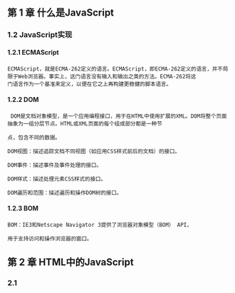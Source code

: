 

## 第 **1** 章 什么是**JavaScript**

### **1.2 JavaScript**实现

#### **1.2.1 ECMAScript**

```
ECMAScript，就是ECMA-262定义的语言。ECMAScript，即ECMA-262定义的语言，并不局限于Web浏览器。事实上，这门语言没有输入和输出之类的方法。ECMA-262将这
门语言作为一个基准来定义，以便在它之上再构建更稳健的脚本语言。
```

#### **1.2.2 DOM**

```
 DOM是文档对象模型，是一个应用编程接口，用于在HTML中使用扩展的XML。DOM将整个页面抽象为一组分层节点。HTML或XML页面的每个组成部分都是一种节

点，包含不同的数据。

DOM视图：描述追踪文档不同视图（如应用CSS样式前后的文档）的接口。

DOM事件：描述事件及事件处理的接口。

DOM样式：描述处理元素CSS样式的接口。

DOM遍历和范围：描述遍历和操作DOM树的接口。
```

#### **1.2.3 BOM**

```
BOM：IE3和Netscape Navigator 3提供了浏览器对象模型（BOM） API，

用于支持访问和操作浏览器的窗口。
```

## 第 **2** 章 **HTML**中的**JavaScript**

### **2.1** <script> 元素

```
script 元素是将JavaScript插入HTML的主要方法是使用 script 元素， script元素有下列8个属性：

async ：可选。表示应该立即开始下载脚本，但不能阻止其他页面动作，比如下载资源或等待其他脚本加载。只对外部脚本文件有效。

charset ：可选。使用 src 属性指定的代码字符集。这个属性很少使用，因为大多数浏览器不在乎它的值。

crossorigin ：可选。配置相关请求的CORS（跨源资源共享）设置。默认不使用CORS。

defer ：可选。表示在文档解析和显示完成后再执行脚本是没有问题的。只对外部脚本文件有效。在IE7及更早的版本中，对行内脚本也可以指定这个属性。

integrity ：可选。允许比对接收到的资源和指定的加密签名以验证子资源完整性。

language ：废弃。最初用于表示代码块中的脚本语言。

src ：可选。表示包含要执行的代码的外部文件。

type ：可选。代替 language ，表示代码块中脚本语言的内容类型。
```

### **2.2** 行内代码与外部文件

```
行内代码与外部文件，最佳实践是尽可能将JavaScript代码放在外部文件中，推荐使用外部文件的理由好多：可维护性，缓存。适应未来。
```

## 第 **3** 章 语言基础

### **3.1** 语法

#### **3.1.1** 区分大小写

```
语法要区分大小写，无论是变量、函数名还是操作符，都区分大小写。
```

#### **3.1.2** 标识符

```
所谓标识符，就是变量、函数、属性或函数参数的名称。标识符可以由一或多个下列字符组成。
第一个字符必须是一个字母、下划线（ _ ）或美元符号（ $ ）；剩下的其他字符可以是字母、下划线、美元符号或数字。
```

#### **3.1.3** 注释

```
注释，简单来讲就是俩条杠   作用就是 用来给一个模块或者方法之类的提示  
例子:块注释以一个斜杠和一个星号（ /* ）开头，以它们的反向组合（ */ ）结尾，
```

#### **3.1.4** 严格模式

```
严格模式：。严格模式是一种不同的JavaScript解析和执行模型，ECMAScript 3的一些不规范写法在这种模式下会被处理，对于不安全的活动将抛出错误。
```

### **3.3** 变量

```
ECMAScript变量是松散类型的，意思是变量可以用于保存任何类型的数据。每个变量只不过是一个用于保存任意值的命名占位符。有3个关键字可以声明变量： var 、 const 和 let 。
```

#### **3.3.1**     var 

```
var       要定义变量，可以使用 var 操作符，后跟变量名。
```

#### **3.3.2 **     let 

```
let 跟 var 的作用差不多，但有着非常重要的区别。最明显的区别是， let 声明的范围是块作用域，而 var 声明的范围是函数作用域。
```

#### **3.3.3** const 声明 

```
const 声明 ：const 的行为与 let 基本相同，唯一一个重要的区别是用它声明变量时必须同时初始化变量，且尝试修改 const 声明的变量会导致运行时错误。
```

### **3.4** 数据类型

```
ECMAScript有6种简单数据类型（也称为原始类型）：
Undefined 、 Null 、 Boolean 、 Number 、 String 和 Symbol 。

Symbol (符号)是ECMAScript 6新增的。还有一种复杂数据类型叫Object(对象)。
```

#### **3.4.1** typeof 操作符

```
因为ECMAScript的类型系统是松散的，所以需要一种手段来确定任意变量的数据类型。 typeof 操作符就是为此而生的。

"undefined" 表示值未定义；
"boolean" 表示值为布尔值；
"string" 表示值为字符串；
"number" 表示值为数值；
"object" 表示值为对象（而不是函数）或 null ; "function" 表示值为函数；
"symbol" 表示值为符号。
```

#### **3.4.2** Undefined 类型

```
Undefined 类型只有一个值，就是特殊值 undefined 。当使用 var 或 let 声明了变量但没有初始化时，就相当于给变量赋予了 undefined 值
```

#### **3.4.3** Null 类型

```
Null 类型同样只有一个值，即特殊值 null 。逻辑上讲，null 值表示一个空对象指针，这也是给 typeof 传一个 null 会返回 "object" 的原因
```

#### **3.4.4** Boolean 类型 

```
Boolean （布尔值）类型是ECMAScript中使用最频繁的类型之一，有两个字面值： true 和 false 。这两个布尔值不同于数值，因此 true 不等于1， false 不等于0。
```

#### **3.4.5** Number 类型

```
ECMAScript中最有意思的数据类型或许就是 Number 了。是数字类型。
```

#### **3.4.6** String 类型

```
String （字符串）数据类型表示零或多个16位Unicode字符序列。字符串可以使用双引号（"）、单引号（'）或反引号（`）标示。
```

#### **3.4.7** Symbol 类型

```
Symbol （符号）是ECMAScript 6新增的数据类型。符号是原始值，且符号实例是唯一、不可变的。符号的用途是确保对象属性使用唯一标识符，不会发生属性冲突的危险。
```

#### **3.4.8** Object 类型

```
ECMAScript中的对象其实就是一组数据和功能的集合。对象通过 new 操作符后跟对象类型的名称来创建。开发者可以通过创建Object 类型的实例来创建自己的对象，然后再给对象添加属性和方法。
```

### **3.5** 操作符

```
ECMA-262描述了一组可用于操作数据值的操作符，包括数学操作符（如加、减）、位操作符、关系操作符和相等操作符等。
```

#### **3.5.1** 一元操作符

```
只操作一个值的操作符叫一元操作符（unary operator）。一元操作符是ECMAScript中最简单的操作符。
```

#### **3.5.2** 位操作符

```
位操作符用于数值的底层操作，，也就是操作内存中表示数据的比特（位）。
```

#### **3.5.3** 布尔操作符

```
对于编程语言来说，布尔操作符跟相等操作符几乎同样重要，如果没有能力测试两个值的关系，那么像 if-else 和循环这样的语句也没什么用。
布尔操作符一共有3个：逻辑非、逻辑与和逻辑或：
1. 逻辑非
逻辑非操作符由一个叹号（ ! ）表示，可应用给ECMAScript中的任何值。这个操作符始终返回布尔值，无论应用到的是什么数据类型。

2. 逻辑与
逻辑与操作符由两个和号（ && ）表示，应用到两个值。

3. 逻辑或
逻辑或操作符由两个管道符（ || ）表示。
```

#### **3.5.4** 乘性操作符

```
乘性操作符：ECMAScript定义了3个乘性操作符：乘法、除法和取模。这些操作符跟它们在Java、C语言及Perl中对应的操作符作用一样，但在处理非数值时，它们也会包含一些自动的类型转换。
```

#### **3.5.5** 指数操作符

```
ECMAScript 7新增了指数操作符， Math.pow() 现在有了自己的操作符 ** ，结果是一样的.
```

#### **3.5.6** 加性操作符

```
加性操作符，即加法和减法操作符，一般都是编程语言中最简单的操作符。不过，在ECMAScript中，这两个操作符拥有一些特殊的行为。
```

#### **3.5.7** 关系操作符

```
关系操作符执行比较两个值的操作，包括小于（ < ）、大于（ > ）、小于等于（ <= ）和大于等于（ >= ），用法跟数学课上学的一样。

这几个操作符都返回布尔值
```

#### **3.5.8** 相等操作符

```
判断两个变量是否相等是编程中最重要的操作之一。在比较字符串、数值和布尔值是否相等时，过程都很直观。
```

#### **3.5.9** 条件操作符

```
条件操作符：条件操作符是ECMAScript中用途最为广泛的操作符之一，语法跟Java中一样。
```

#### **3.5.10** 赋值操作符

```
简单赋值用等于号（ = ）表示，将右手边的值赋给左手边的变量.
```

#### **3.5.11** 逗号操作符

```
逗号操作符可以用来在一条语句中执行多个操作。
```

### **3.6** 语句

```
ECMA-262描述了一些语句（也称为流控制语句），而ECMAScript中的大部分语法都体现在语句中。语句通常使用一或多个关键字完成既定的任务。语句可以简单，也可以复杂。简单的如告诉函数退出，复杂的如列出一堆要重复执行的指令。
```

#### **3.6.1** if 语句

```js
if 语句 ，if 语句是使用最频繁的语句之一。
例：
if (condition) {
	statement1
} else {
   	statement2
}
condition可以是任何表达式，并且求值结果不一定是布尔值。
如果条件求值为 true ，则执行语句statement1 ；如果条件求值为 false ，则执行语句statement2 。
```

#### **3.6.2** do-while 语句

```
do-while 语句 ：do-while 语句是一种后测试循环语句，即循环体中的代码执行后才会对退出条件进行求值。
```

#### **3.6.3** while 语句

```
while 语句 ：while 语句是一种先测试循环语句，即先检测退出条件，再执行循环体内的代码。
```

#### **3.6.4** for 语句

```
for 语句：for 语句也是先测试语句，只不过增加了进入循环之前的初始化代码，以及循环执行后要执行的表达式。
```

#### **3.6.5** for-in 语句

```
for-in 语句 ：for-in 语句是一种严格的迭代语句，用于枚举对象中的非符号键属性。
```

#### **3.6.6** for-of 语句

```
for-of 语句：for-of 语句是一种严格的迭代语句，用于遍历可迭代对象的元素。
```

#### **3.6.9** with 语句

```
with 语句的用途是将代码作用域设置为特定的对象，其语法是：
with (expression) statement;
使用 with 语句的主要场景是针对一个对象反复操作，这时候将代码作用域设置为该对象能提供便利。
```

#### **3.6.10** switch 语句 

```
switch 语句 ：switch 语句是与 if 语句紧密相关的一种流控制语句，从其他语言借鉴而来。
```

### **3.7** 函数

```
函数:函数对任何语言来说都是核心组件，因为它们可以封装语句，然后在任何地方、任何时间执行。ECMAScript中的函数使用function 关键字声明，后跟一组参数，然后是函数体。
```

## 第 **4** 章 变量、作用域与内存

### **4.1** 原始值与引用值

```
原始值与引用值：ECMAScript变量可以包含两种不同类型的数据：原始值和引用值。原始值（primitive value）就是最简单的数据，引用值（referencevalue）则是由多个值构成的对象。
```

#### **4.1.1** 动态属性

```
原始值和引用值的定义方式很类似，都是创建一个变量，然后给它赋一个值。不过，在变量保存了这个值之后，可以对这个值做什么，则大有不同。对于引用值而言，可以随时添加、修改和删除其属性和方法。
```

#### **4.1.2** 复制值

```
复制值：除了存储方式不同，原始值和引用值在通过变量复制时也有所不同。在通过变量把一个原始值赋值到另一个变量时，原始值会被复制到新变量的位置。
```

#### **4.1.3** 传递参数

```
传递参数：ECMAScript中所有函数的参数都是按值传递的。这意味着函数外的值会被复制到函数内部的参数中，就像从一个变量复制到另一个变量一样。
```

#### **4.1.4** 确定类型

```
确定类型：typeof 操作符最适合用来判断一个变量是否为原始类型。更确切地说，它是判断一个变量是否为字符串、数值、布尔值或 undefined 的最好方式。如果值是对象或 null ，那么typeof 返回 "object" 。
```

### **4.2** 执行上下文与作用域

```
执行上下文的概念在JavaScript中是颇为重要的，变量或函数的上下文决定了它们可以访问哪些数据，以及它们的行为；每个上下文都有一个关联的变量对象，，而这个上下文中定义的所有变量和函数都存在于这个对象上，虽然无法通过代码访问变量对象，但后台处理数据会用到它。
```

#### **4.2.1** 作用域链增强

```
虽然执行上下文主要有全局上下文和函数上下文两种），但有方式来增强作用域链。某些语句会导致在作用域链前端临时添加一个上下文，这个上下文在代码执行后会被删除。
```

#### **4.2.2** 变量声明

```
ES6之后，JavaScript的变量声明经历了翻天覆地的变化。直到ECMAScript 5.1， var 都是声明变量的唯一关键字。ES6不仅增加了let 和 const 两个关键字，而且还让这两个关键字压倒性地超越var 成为首选。
```

### **4.3** 垃圾回收

```
垃圾回收：JavaScript是使用垃圾回收的语言，也就是说执行环境负责在代码执行时管理内存。
```

#### **4.3.4** 内存管理

```
内存管理：在使用垃圾回收的编程环境中，开发者通常无须关心内存管理。不过，JavaScript运行在一个内存管理与垃圾回收都很特殊的环境。分配给浏览器的内存通常比分配给桌面软件的要少很多，分配给移动浏览器的就更少了。这更多出于安全考虑而不是别的，就是为了避免运行大量JavaScript的网页耗尽系统内存而导致操作系统崩溃。这个内存限制不仅影响变量分配，也影响调用栈以及能够同时在一个线程中执行的语句数量。
```

## 第 **5** 章 基本引用类型

### **5.1 Date**

```
Data：ECMAScript的 Date 类型参考了Java早期版本中的java.util.Date ,为此， Date 类型将日期保存为自协调世界时时间1970年1月1日午夜（零时）至今所经过的毫秒数。使用这种存储格式， Date 类型可以精确表示1970年1月 1日之前及之后285 616年的日期。要创建日期对象，就使用 new 操作符来调用 Date 构造函数。
```

#### **5.1.1** 继承的方法

```
与其他类型一样， Date 类型重写了 toLocaleString() 、 toString() valueOf() 方法。但与其他类型不同，重写后这些方法的返回值不一样。 Date 类型的toLocaleString() 方法返回与浏览器运行的本地环境一致的日期和时间。
```

#### **5.1.2** 日期格式化方法

```
Date 类型有几个专门用于格式化日期的方法，它们都会返回字符串：
toDateString() 显示日期中的周几、月、日、年（格式特定于实现）；
toTimeString() 显示日期中的时、分、秒和时区（格式特定于实现）；
toLocaleDateString() 显示日期中的周几、月、日、年（格式特定于实现和地区）
toLocaleTimeString() 显示日期中的时、分、秒（格式特定于实现）；
toUTCString() 显示完整的UTC日期（格式特定于实现）。
```

### **5.2 RegExp**

```
ECMAScript通过 RegExp 类型支持正则表达式。正则表达式使用类似Perl的简洁语法来创建。
例子：let expression = /pattern/flags;

g ：全局模式，表示查找字符串的全部内容，而不是找到第一个匹配的内容就结束。
i ：不区分大小写，表示在查找匹配时忽略 pattern 和字符串的大小写。
m ：多行模式，表示查找到一行文本末尾时会继续查找。
y ：粘附模式，表示只查找从 lastIndex 开始及之后的字符串。
u ：Unicode模式，启用Unicode匹配。
s ： dotAll 模式，表示元字符 . 匹配任何字符（包括 \n 或 \r ）。
```

#### **5.2.1** RegExp 实例属性

```js
每个 RegExp 实例都有下列属性，提供有关模式的各方面信息。

global ：布尔值，表示是否设置了 g 标记。
ignoreCase ：布尔值，表示是否设置了 i 标记。
unicode ：布尔值，表示是否设置了 u 标记。
sticky ：布尔值，表示是否设置了 y 标记。
lastIndex ：整数，表示在源字符串中下一次搜索的开始位置，始终从0开始。
multiline ：布尔值，表示是否设置了 m 标记。
dotAll ：布尔值，表示是否设置了 s 标记。
source ：正则表达式的字面量字符串（不是传给构造函数的模式字符串），没有开头和结尾的斜杠。
flags ：正则表达式的标记字符串。始终以字面量而非传入构造函数的字符串模式形式返回（没有前后斜杠）
```

#### **5.2.2** RegExp 实例方法

```
RegExp 实例的主要方法是 exec() ，主要用于配合捕获组使用。这个方法只接收一个参数，即要应用模式的字符串。如果找到了匹配项，则返回包含第一个匹配信息的数组；如果没找到匹配项，则返回 null 。
```

#### **5.2.3** RegExp 构造函数属性

```
RegExp 构造函数本身也有几个属性。（在其他语言中，这种属性被称为静态属性。）这些属性适用于作用域中的所有正则表达式，而且会根据最后执行的正则表达式操作而变化。这些属性还有一个特点，就是可以通过两种不同的方式访问它们。

全名           简写           说明
input           $_            最后搜索的字符串
lastMatch       $&            最后匹配的文本
lastParen       $+            最后匹配的捕获组
leftContext     $`            input 字符串中出现在lastMatch 前面的文本
rightContext    $'            input 字符串中出现在lastMatch 后面的文本
```

#### **5.2.4** 模式局限

```
虽然ECMAScript对正则表达式的支持有了长足的进步，但仍然缺少Perl语言中的一些高级特性。
\A 和 \Z 锚（分别匹配字符串的开始和末尾）
x （忽略空格）匹配模式
```

### **5.3** 原始值包装类型

```
为了方便操作原始值，ECMAScript提供了3种特殊的引用类型：Boolean 、 Number 和 String 。
```

#### **5.3.1** Boolean

```
Boolean 是对应布尔值的引用类型。要创建一个 Boolean 对象，就使用 Boolean 构造函数并传入 true 或 false 。
```

#### **5.3.2** Number 

```
Number 是对应数值的引用类型。要创建一个 Number 对象，就使用 Number 构造函数并传入一个数值。
```

#### **5.3.3** String

```
String 是对应字符串的引用类型。要创建一个 String 对象，使用 String 构造函数并传入一个数值。
```

### **5.4** 单例内置对象

#### **5.4.1** Global

```
Global 对象是ECMAScript中最特别的对象，因为代码不会显式地访问它。ECMA-262规定 Global 对象为一种兜底对象，它所针对的是不属于任何对象的属性和方法。

1. URL编码方法：encodeURI() 和 encodeURIComponent() 方法用于编码统一资源标识符（URI），以便传给浏览器。有效的URI不能包含某些字符，比如空格。

2. eval() 方法：最后一个方法可能是整个ECMAScript语言中最强大的了，它就是eval() 。这个方法就是一个完整的ECMAScript解释器，它接收一个参数，即一个要执行的ECMAScript（JavaScript）字符串。

3. Global 对象属性：undefined 、 NaN 和 Infinity 等特殊值都是 Global 对象的属性。此外，所有原生引用类型构造函数，比如 Object 和 Function ，也都是Global 对象的属性。

4. window 对象：虽然ECMA-262没有规定直接访问 Global 对象的方式，但浏览器将window 对象实现为 Global 对象的代理。因此，所有全局作用域中声明的变量和函数都变成了 window 的属性。
```

#### **5.4.2** Math

```
ECMAScript提供了 Math 对象作为保存数学公式、信息和计算的地
方。 Math 对象提供了一些辅助计算的属性和方法。

1. Math 对象属性：Math 对象有一些属性，主要用于保存数学中的一些特殊值。

2. min() 和 max() 方法：Math 对象也提供了很多辅助执行简单或复杂数学计算的方法。min() 和 max() 方法用于确定一组数值中的最小值和最大值。这两个方法都接收任意多个参数。

3. 舍入方法：接下来是用于把小数值舍入为整数的4个方法： Math.ceil() 、Math.floor() 、 Math.round() 和 Math.fround() 。
Math.ceil() 方法始终向上舍入为最接近的整数。
Math.floor() 方法始终向下舍入为最接近的整数。
Math.round() 方法执行四舍五入。
Math.fround() 方法返回数值最接近的单精度（32位）浮点值表示。

4. random() 方法：Math.random() 方法返回一个0~1范围内的随机数，其中包含0但不包含1。对于希望显示随机名言或随机新闻的网页，这个方法是非常方便的。
```

## 第 **6** 章 集合引用类型

### **6.1 Object**

```
到目前为止，大多数引用值的示例使用的是 Object 类型。Object 是ECMAScript中最常用的类型之一。虽然 Object 的实例没有多少功能，但很适合存储和在应用程序间交换数据。
显式地创建 Object 的实例有两种方式：
第一种是使用 new 操作符和 Object 构造函数；
另一种方式是使用对象字面量（object literal）表示法。
```

### **6.2** Array

```
除了 Object ， Array 应该就是ECMAScript中最常用的类型了。ECMAScript数组跟其他编程语言的数组有很大区别。跟其他语言中的数组一样，ECMAScript数组也是一组有序的数据，但跟其他语言不同的是，数组中每个槽位可以存储任意类型的数据。
```

#### **6.2.1** 创建数组

```
有几种基本的方式可以创建数组。一种是使用 Array 构造函数.
```

#### **6.2.2** 数组空位

```
使用数组字面量初始化数组时，可以使用一串逗号来创建空位（hole）。ECMAScript会将逗号之间相应索引位置的值当成空位，ES6规范重新定义了该如何处理这些空位。
```

#### **6.2.3** 数组索引

```
要取得或设置数组的值，需要使用中括号并提供相应值的数字索引。
```

#### **6.2.4** 检测数组

```
一个经典的ECMAScript问题是判断一个对象是不是数组。在只有一个网页（因而只有一个全局作用域）的情况下，使用 instanceof 操作符就够了。
```

#### **6.2.5** 迭代器方法

```
在ES6中， Array 的原型上暴露了3个用于检索数组内容的方法：keys() 、 values() 和 entries() 。 keys() 返回数组索引的迭代器， values() 返回数组元素的迭代器，而 entries() 返回索引/值对的迭代器。
```

#### **6.2.6** 复制和填充方法

```
ES6新增了两个方法：批量复制方法 fill() ，以及填充数组方法copyWithin() 。这两个方法的函数签名类似，都需要指定既有数组实例上的一个范围，包含开始索引，不包含结束索引。使用这个方法创建的数组不能缩放。
```

#### **6.2.7** 转换方法

```
所有对象都有 toLocaleString() 、 toString() 和 valueOf() 方法。其中，valueOf() 返回的还是数组本身。而toString() 返回由数组中每个值的等效字符串拼接而成的一个逗号分隔的字符串。也就是说，对数组的每个值都会调用其 toString() 方法，以得到最终的字符串。
```

#### **6.2.8** 栈方法

```
ECMAScript给数组提供几个方法，让它看起来像是另外一种数据结构。数组对象可以像栈一样，也就是一种限制插入和删除项的数据结构。栈是一种后进先出（LIFO，Last-In-First-Out）的结构，也就是最近添加的项先被删除。数据项的插入（称为推入，push）和删除（称为弹出，pop）只在栈的一个地方发生，即栈顶。ECMAScript数组提供了 push() 和 pop() 方法，以实现类似栈的行为。
```

#### **6.2.9** 队列方法

```
就像栈是以LIFO形式限制访问的数据结构一样，队列以先进先出形式限制访问。队列在列表末尾添加数据，但从列表开头获取数据。因为有了在数据末尾添加数据的 push() 方法，所以要模拟队列就差一个从数组开头取得数据的方法了。这个数组方法叫shift() ，它会删除数组的第一项并返回它，然后数组长度减1。使用shift() 和 push() ，可以把数组当成队列来使用。
```

#### **6.2.10** 排序方法

```
数组有两个方法可以用来对元素重新排序： reverse() 和 sort() 。顾名思义， reverse() 方法就是将数组元素反向排列。
```

#### **6.2.12** 搜索和位置方法

```
ECMAScript提供两类搜索数组的方法：按严格相等搜索和按断言函数搜索。
```

#### **6.2.13** 迭代方法

```
ECMAScript为数组定义了5个迭代方法。每个方法接收两个参数：以每一项为参数运行的函数，以及可选的作为函数运行上下文的作用域对象；传给每个方法的函数接收3个参数：数组元素、元素索引和数组本身。

every() ：对数组每一项都运行传入的函数，如果对每一项函数都返回 true ，则这个方法返回 true 。

filter():对数组每一项都运行传入的函数,函数返回true的项会组成数组之后返回。

forEach() ：对数组每一项都运行传入的函数，没有返回值。

map() ：对数组每一项都运行传入的函数，返回由每次函数调用的结果构成的数组。

some() ：对数组每一项都运行传入的函数，如果有一项函数返回true ，则这个方法返回 true 。
```

#### **6.2.14** 归并方法

```
ECMAScript为数组提供了两个归并方法： reduce() 和 reduceRight() 。
这两个法都会迭代数组的所有项，并在此基础上构建一个最终返回值。
reduce() 方法从数组第一项开始遍历到最后一项。
reduceRight() 从最后一项开始遍历至第一项
```

### **6.3** 定型数组

#### **6.3.2** ArrayBuffer

```
ArrayBuffer() 是一个普通的JavaScript构造函数，可用于在内存中分配特定数量的字节空间。ArrayBuffer 是所有定型数组及视图引用的基本单位。
```

#### **6.3.3** DataView

```
第一种允许你读写 ArrayBuffer 的视图是 DataView 。这个视图专为文件I/O和网络I/O设计，其API支持对缓冲数据的高度控制，但相比于其他类型的视图性能也差一些。
```

#### **6.3.4** 定型数组

```
定型数组是另一种形式的 ArrayBuffer 视图。虽然概念上与DataView 接近，但定型数组的区别在于，它特定于一种ElementType 且遵循系统原生的字节序。
```

### **6.4** Map

```
作为ECMAScript 6的新增特性， Map 是一种新的集合类型，为这门语言带来了真正的键/值存储机制。 Map 的大多数特性都可以通过Object 类型实现，但二者之间还是存在一些细微的差异。具体实践中使用哪一个，还是值得细细甄别。
```

### **6.5** WeakMap

```
ECMAScript 6新增的“弱映射”（ WeakMap ）是一种新的集合类型，为这门语言带来了增强的键/值对存储机制。 WeakMap 是 Map 的“兄 弟”类型，其API也是 Map 的集。 WeakMap 中的“weak”（弱），描述的是JavaScript垃圾回收程序对待“弱映射”中键的方式。
```

### **6.6** Set

```
ECMAScript 6新增的 Set 是一种新集合类型，为这门语言带来集合数据结构。 Set 在很多方面都像是加强的 Map ，这是因为它们的大多数API和行为都是共有的。
```

### **6.7** WeakSet

```
ECMAScript 6新增的“弱集合”（ WeakSet ）是一种新的集合类型，为这门语言带来了集合数据结构。 WeakSet 是 Set 的“兄弟”类型，其API也是 Set 的子集。 WeakSet 中的“weak”（弱），描述的是JavaScript垃圾回收程序对待“弱集合”中值的方式。
```

### **6.8** 迭代与扩展操作

```
ECMAScript 6新增的迭代器和扩展操作符对集合引用类型特别有用。这些新特性让集合类型之间相互操作、复制和修改变得异常方便。
```

## 第 8 章 对象、类与面向对象编程

### 8.1 理解对象

#### 8.1.1 创建自定义对象

- ```js
  //创建自定义对象的通常方式是创建 Object 的一个新实例，然后
  再给它添加属性和方法，如下例所示：
  let person = new Object();
  person.name = "Kobe";
  person.age = 40;
  person.sayName = function() {
  	console.log(this.name);
  };
  ```

- ```js
  // 对象字面量
  let person = {
      name: "Kobe",
      age: 40,
      sayName() {
      	console.log(this.name);
      }
  };
  
  ```

#### 8.1.2 属性分两种

- ```js
  // 数据属性
  [[Configurable]]: 表示属性是否可以通过 delete 删除并重新定义，是否可以修改它的特性，以及是否可以把它改为访问器属性。默认为 true 。
  [[Enumberable]]: 表示属性是否可以通过 for-in 循环返回。默认为 true 。
  [[Writable]]: 表示属性的值是否可以被修改。默认为 true 。
  [[Value]]: 包含属性实际的值。默认为 undefined 。
  ```

- ```js
  // 访问器属性
  [[Configurable]]: 表示属性是否可以通过 delete 删除并重新定义，是否可以修改它的特性，以及是否可以把它改为访问器属性。默认为 true 。
  [[Enumberable]]: 表示属性是否可以通过 for-in 循环返回。默认为 true 。
  [[Get]]: 获取函数，在读取属性时调用。默认值为 undefined 。
  [[Set]]: 设置函数，在写入属性时调用。默认值为 undefined 。
  ```

#### 8.1.3 Object.defineProperty() 

```js
// 这个方法接收3个参数：要给其添加属性的对象、属性的名称和一个描述符对象。
// 描述符对象上的属性可以包含： configurable 、enumerable 、 writable 和 value ，跟相关特性的名称一一对应。
let person = {};
Object.defineProperty(person, "name", {
  writable: false,
  value: "Nicholas",
});
console.log(person.name); // "Nicholas"
person.name = "Greg";
console.log(person.name); // "Nicholas"

// 访问器属性是不能直接定义的，必须使用 Object.defineProperty() 。
//  year_ 中的下划线常用来表示该属性并不希望在对象方法的外部被访问。
let book = {
  year_: 2017,
  edition: 1,
};
Object.defineProperty(book, "year", {
  get() {
    return this.year_;
  },
  set(newValue) {
    if (newValue > 2017) {
      this.year_ = newValue;
      this.edition += newValue - 2017;
    }
  },
});
book.year = 2018;
console.log(book.edition); // 2

// 在一个对象上同时定义多个属性
let book = {};
Object.defineProperties(book, {
  year_: {
    value: 2017,
  },
  edition: {
    value: 1,
  },
    
  year: {
    get() {
      return this.year_;
    },
    set(newValue) {
      if (newValue > 2017) {
        this.year_ = newValue;
          this.edition += newValue - 2017;
      }
    },
  },
});
```

#### 8.1.4 Object.getOwnPropertyDescriptor() 

```js
// 读取属性的特性
// 这个方法接收两个参数：属性所在的对象和要取得其描述符的属性名。返回值是一个对象
  let book = {};
  Object.defineProperties(book, {
    year_: {
      value: 2017,
    },
    edition: {
      value: 1,
    },
    year: {
      get: function () {
        return this.year_;
      },
      set: function (newValue) {
        if (newValue > 2017) {
          this.year_ = newValue;
          this.edition += newValue - 2017;
        
      },
    },
  });

  let descriptor = Object.getOwnPropertyDescriptor(book, "year_");
  console.log(descriptor.value); // 2017
  console.log(descriptor.configurable); // false
  console.log(typeof descriptor.get); // "undefined"
  let descriptor = Object.getOwnPropertyDescriptor(book, "year");
  console.log(descriptor.value); // undefined
  console.log(descriptor.enumerable); // false
  console.log(typeof descriptor.get); // "function"
```

#### 8.1.5 Object.getOwnPropertyDescriptors()

```js
// 这个方法实际上会在每个自有属性上调用 Object.defineProperties()并在一个新对象中返回它们。
  let book = {};
  Object.defineProperties(book, {
    year_: {
      value: 2017,
    },
    edition: {
      value: 1,
    },
    year: {
      get: function () {
        return this.year_;
      },
      set: function (newValue) {
        if (newValue > 2017) {
          this.year_ = newValue;
          this.edition += newValue - 2017;
        }
      },
    },
  });
  console.log(Object.getOwnPropertyDescriptors(book));
/* {
    edition: {
        configurable: false,
        enumerable: false,
        value: 1,
        writable: false
    },
    year: {
        configurable: false,
        enumerable: false,
        get: f(),
        set: f(newValue),
    },
    year_: {
        configurable: false,
        enumerable: false,
        value: 2019,
        writable: false
    }
  } */
```

#### 8.1.6  Object.assign() => 合并对象

```js
// 这个方法接收一个目标对象和一个或多个源对象作为参数。
// 实际上对每个源对象执行的是浅复制, 浅复制意味着只会复制对象的引用。
// 不能在两个对象间转移获取函数和设置函数。
// 如果多个源对象都有相同的属性，则使用最后一个复制的值。
// Object.assign()没办法回滚已经完成的修改，因此在抛出错误之前，目标对象上已经完成的修改会继续存在。
let dest, src, result;
// 简单复制 
dest = {};
src = { id: "src" };
result = Object.assign(dest, src);
// Object.assign修改目标对象
// 也会返回修改后的目标对象
console.log(dest === result); // true
console.log(dest !== src); // true
console.log(result); // { id: src }
console.log(dest); // { id: src }

// 多个源对象
dest = {};
result = Object.assign(dest, { a: "foo" }, { b: "bar" });
console.log(result); // { a: foo, b: bar }

// 获取函数与设置函数
```

#### 8.1.7 对象标识及相等判定

#### 

```js
// 要确定NaN的相等性，必须使用极为讨厌的isNaN()
console.log(NaN === NaN); // false
console.log(isNaN(NaN)); // true
```

- #### Object.is()

```js
// 必须接收两个参数
// 正确的NaN相等判定
console.log(Object.is(NaN, NaN)); // true
```

#### 8.1.8 增强对象语法

```js
// 只要使用变量名（不用再写冒号）就会自动被解释为同名的属性键。如果没有找到同名变量，则会抛出 ReferenceError 。
let name = 'Matt';
let person = {
	// name: name
    name
};
console.log(person); // { name: 'Matt' }
```

- 可计算属性

  ```js
  // 可以在对象字面量中完成动态属性赋值。
  // 中括号包围的对象属性键告诉运行时将其作为JavaScript表达式而不是字符串来求值。
  const nameKey = "name";
  const ageKey = "age";
  const jobKey = "job";
  let person = {
    [nameKey]: "Matt",
    [ageKey]: 27,
    [jobKey]: "Software engineer",
  };
  console.log(person); // { name: 'Matt', age:27, job: 'Software engineer' }
  ```

- 简写方法名

  ```js
  let person = {
    sayName(name) {
      console.log(&quot;My name is ${name}&quot;);
    },
  };
  person.sayName(&quot;Matt&quot;); // My name is Matt8
  ```

#### 8.1.9 对象解构

```js
// 使用与对象匹配的结构来实现对象属性赋值。
// 如果引用的属性不存在，则该变量的值就是 undefined 
let person = {
  name: 'Matt',
  age: 27
};
let { name: personName, age: personAge } = person;
// 可以让变量直接使用属性的名称，也可以在解构赋值的同时定义默认值。
let { name, age, job = 'Software engineer' } = person;
console.log(personName); // Matt
console.log(personAge); // 27
console.log(name); // Matt
console.log(age); // 27
console.log(job); // Software engineer
```

### 8.2 创建对象

#### 8.2.1 原型模式

```js
// 每个函数都会创建一个 prototype 属性，这个属性是一个对象，包含应该由特定引用类型的实例共享的属性和方法。
```

#### 8.2.2  原型和 in 操作符

```js
// 有两种方式使用 in 操作符：单独使用和在 for-in 循环中使用。
// 在单独使用时， in 操作符会在可以通过对象访问指定属性时返回 true ，无论该属性是在实例上还是在原型上。
// 在 for-in 循环中使用 in 操作符时，可以通过对象访问且可以被枚举的属性都会返回，包括实例属性和原型属性。
```

### 8.3 继承

#### 8.3.1 原型链继承

```js
/* 原型链的基本构想: 
   每个构造函数都有一个原型对象，原型有一个属性指回构造函数，而实例有一个内部指针指向原型。如果原型是另一个类型的实例呢？那就意味着这个原型本身有一个内部指针指向另一个原型，相应地另一个原型也有一个指针指向另一个构造函数。这样就在实例和原型之间构造了一条原型链。这就是原型链的基本构想。*/

  function SuperType() {
    this.property = true;
  }
  SuperType.prototype.getSuperValue = function () {
    return this.property;
  };
  function SubType() {
    this.subproperty = false;
  }
  // 继承SuperType
  SubType.prototype = new SuperType();
  SubType.prototype.getSubValue = function () {
    return this.subproperty;
  };
  let instance = new SubType();
  console.log(instance.getSuperValue()); // true
```

- 默认原型

  ```js
  // 所有引用类型都继承自 Object , 
  // 任何函数的默认原型都是一个 Object 的实例，这意味着这个实例有一个内部指针指向 Object.prototype
  ```

- 原型与继承关系

  ```js
  // 原型与实例的关系可以通过两种方式来确定: 
  // 第一种方式是使用instanceof 操作符，如果一个实例的原型链中出现过相应的构造函数, 则 instanceof 返回 true 。
  console.log(instance instanceof Object);   // true
  
  // 第二种方式是使用 isPrototypeOf() 方法。只要原型链中包含这个原型，这个方法就返回 true 。
  console.log(Object.prototype.isPrototypeOf(instance));    // true
  ```

#### 8.3.2 盗用构造函数

#### 

```js
// 可以使用 apply() 和 call() 方法以新创建的对象为上下文执行构造函数。
  function SuperType() {
    this.colors = ["red", "blue", "green"];
  }
  function SubType() {
    // 继承SuperType
    SuperType.call(this);
  }
  let instance1 = new SubType();
  instance1.colors.push("black");
  console.log(instance1.colors); //
  ("red,blue,green,black");
  let instance2 = new SubType();
  console.log(instance2.colors); //
  ("red,blue,green");
```

#### 8.3.3 组合继承

#### 

```js
// 组合继承（有时候也叫伪经典继承）综合了原型链和盗用构造函数，将两者的优点集中了起来。
// 基本的思路是使用原型链继承原型上的属性和方法，而通过盗用构造函数继承实例属性。这样既可以把方法定义在原型上以实现重用，又可以让每个实例都有自己的属性。
  function SuperType(name) {
    this.name = name;
    this.colors = ["red", "blue", "green"];
  }
  SuperType.prototype.sayName = function () {
    console.log(this.name);
  };
  function SubType(name, age) {
    // 继承属性
    SuperType.call(this, name);
    this.age = age;
  }
  // 继承方法
  SubType.prototype = new SuperType();
  SubType.prototype.sayAge = function () {
    console.log(this.age);
  };
  let instance1 = new SubType("Nicholas", 29);
  instance1.colors.push("black");
  console.log(instance1.colors); //
  ("red,blue,green,black");
  instance1.sayName(); // "Nicholas";
  instance1.sayAge(); // 29
  let instance2 = new SubType("Greg", 27);
  console.log(instance2.colors); //
  ("red,blue,green");
  instance2.sayName(); // "Greg";
  instance2.sayAge(); // 27
```

#### 8.3.4 原型式继承

#### 

```js
// 原型式继承非常适合不需要单独创建构造函数，但仍然需要在对象间共享信息的场合。但要记住，属性中包含的引用值始终会在相关对象间共享，跟使用原型模式是一样的。
  let person = {
    name: "Nicholas",
    friends: ["Shelby", "Court", "Van"],
  };
  let anotherPerson = object(person);
  anotherPerson.name = "Greg";
  anotherPerson.friends.push("Rob");
  let yetAnotherPerson = object(person);
  yetAnotherPerson.name = "Linda";
  yetAnotherPerson.friends.push("Barbie");
  console.log(person.friends); //
  ("Shelby,Court,Van,Rob,Barbie");
```

#### 8.3.5  寄生式继承

```js
// 创建一个实现继承的函数，以某种方式增强对象，然后返回这个对象。
// 同样适合主要关注对象，而不在乎类型和构造函数的场景。
// 通过寄生式继承给对象添加函数会导致函数难以重用，与构造函数模式类似。

  function createAnother(original) {
    // 通过调用函数创建一个新对象;
    let clone = object(original);
    clone.sayHi = function () {
      // 以某种方式增强这个对象;
      console.log("hi");
    };
    return clone; // 返回这个对象
  }

```

#### 8.3.6 寄生式组合继承

```js
// 寄生式组合继承通过盗用构造函数继承属性，但使用混合式原型链继承方法。
// 基本思路: 不通过调用父类构造函数给子类原型赋值，而是取得父类原型的一个副本。就是使用寄生式继承来继承父类原型，然后将返回的新对象赋值给子类原型。
// 最主要的效率问题就是父类构造函数始终会被调用两次：一次在是创建子类原型时调用，另一次是在子类构造函数中调用。
// 寄生式组合继承可以算是引用类型继承的最佳模式。
  function inheritPrototype(subType, superType) {
    let prototype = object(superType.prototype);
    // 创建对象
    prototype.constructor = subType;
    // 增强对象
    subType.prototype = prototype;
    // 赋值对象
  }
```

### 8.4 类

#### 8.4.1 定义类

- 两种主要方式：

```js
// 类声明
class Person {}
// 类表达式
const Animal = class {};
```

#### 8.4.2 与函数表达式的异同

- 同：被求值前也不能引用。
- 异：
  - 虽然函数声明可以提升，但类定义不能。
  - 函数受函数作用域限制，而类受块作用域限制。

#### 8.4.3 类的构成

```js
// 类可以包含构造函数方法、实例方法、获取函数、设置函数和静态类方法，但这些都不是必需的。空的类定义照样有效。
// 默认情况下，类定义中的代码都在严格模式下执行。	
// 首字母要大写
// 类表达式的名称是可选的。在把类表达式赋值给变量后，可以通过 name 属性取得类表达式的名称字符串。但不能在类表达式作用域外部访问这个标识符。

// 空类定义，有效
class Foo {}
// 有构造函数的类，有效
class Bar {
  constructor() {}
}
// 有获取函数的类，有效
class Baz {
  get myBaz() {}
}
// 有静态方法的类，有效
class Qux {
  static myQux() {}
}	
```

#### 8.4.4 类构造函数

```js
// constructor 关键字用于在类定义块内部创建类的构造函数。
// 构造函数的定义不是必需的，不定义构造函数相当于将构造函数定义为空函数。
// 类构造函数与构造函数的主要区别是：调用类构造函数必须使用 new 操作符。而普通构造函数如果不使用 new 调用，那么就会以全局的this （通常是 window ）作为内部对象。调用类构造函数时如果忘了使用 new 则会抛出错误。
```

#### 8.4.5 静态类方法

```js
// 可以在类上定义静态方法。这些方法通常用于执行不特定于实例的操作，也不要求存在类的实例。与原型成员类似，每个类上只能有一个静态成员。
// 静态类成员在类定义中使用 static 关键字作为前缀。在静态成员中， this 引用类自身。
```

## 第 **9** 章 代理与反射

### **9.1** 代理基础

#### **9.1.1** 创建空代理

```js
最简单的代理是空代理，即除了作为一个抽象的目标对象，什么也不做。默认情况下，在代理对象上执行的所有操作都会无障碍地传播到目标对象。因此，在任何可以使用目标对象的地方，都可以通过同样的方式来使用与之关联的代理对象。

const target = { id: 'target' };const handler = {}; const proxy = new Proxy(target, handler);
// id属性会访问同一个值
console.log(target.id); 
// target console.log(proxy.id); // target // 给目标属性赋值会反映在两个对象上
// 因为两个对象访问的是同一个值
target.id = 'foo'; console.log(target.id); 
// foo console.log(proxy.id); // foo // 给代理属性赋值会反映在两个对象上
// 因为这个赋值会转移到目标对象
proxy.id = 'bar'; console.log(target.id); 
// bar console.log(proxy.id); // bar // hasOwnProperty()方法在两个地方
// 都会应用到目标对象
console.log(target.hasOwnProperty('id')); // true console.log(proxy.hasOwnProperty('id')); // true // Proxy.prototype是undefined
// 因此不能使用instanceof操作符
console.log(target instanceof Proxy); // TypeError: Function has non-object prototype
'undefined' in instanceof check
console.log(proxy instanceof Proxy); // TypeError: Function has non-object prototype
'undefined' in instanceof check
// 严格相等可以用来区分代理和目标
console.log(target === proxy); // false
```

#### **9.1.2** 定义捕获器

```js
使用代理的主要目的是可以定义捕获器（trap）。捕获器就是在处理程序对象中定义的“基本操作的拦截器”。每个处理程序对象可以包含零个或多个捕获器，每个捕获器都对应一种基本操作，可以直接或间接在代理对象上调用。每次在代理对象上调用这些基本操作时，代理可以在这些操作传播到目标对象之前先调用捕获器函数，从而拦截并修改相应的行为。

const target = { 
    foo: 'bar' 
};
const handler = { 
    // 捕获器在处理程序对象中以方法名为键
	get() {
        return 'handler override'; 
    } 
};
const proxy = new Proxy(target, handler);
```

#### **9.1.3** 捕获器参数和反射**API**

```js
所有捕获器都可以访问相应的参数，基于这些参数可以重建被捕获方法的原始行为。比如， get() 捕获器会接收到目标对象、要查询的属性和代理对象三个参数.

const target = {
    foo: 'bar' 
};
const handler = { 
    get(trapTarget, property, receiver) { 
        console.log(trapTarget === target);
		console.log(property); 
        console.log(receiver === proxy); 
    } 
};
const proxy = new Proxy(target, handler);
proxy.foo; 
// true
// foo 
// true
```

#### **9.1.4** 捕获器不变式

```js
使用捕获器几乎可以改变所有基本方法的行为，但也不是没有限制。根据ECMAScript规范，每个捕获的方法都知道目标对象上下文、捕获函数签名，而捕获处理程序的行为必须遵循“捕获器不变式”。捕获器不变式因方法不同而异，但通常都会防止捕获器定义出现过于反常的行为。

const target = {};
Object.defineProperty(target, 'foo', {
    configurable: false,
    writable: false, 
    value: 'bar' 
}); 
const handler = { 
    get() { 
        return 'qux'; 
    } 
};
const proxy = new Proxy(target, handler); 
console.log(proxy.foo);
// TypeError
```

#### **9.1.5** 可撤销代理

```js
有时候可能需要中断代理对象与目标对象之间的联系。对于使用new Proxy() 创建的普通代理来说，这种联系会在代理对象的生命周期内一直持续存在。Proxy 也暴露了 revocable() 方法，这个方法支持撤销代理对象与目标对象的关联。撤销代理的操作是不可逆的。而且，撤销函数（ revoke() ）是幂等的，调用多少次的结果都一样。撤销代理之后再调用代理会抛出 TypeError 。

const target = { 
    foo: 'bar' 
};
const handler = { 
    get() {
        return 'intercepted';
    } 
};
const { proxy, revoke } =
      Proxy.revocable(target, handler);
console.log(proxy.foo); // intercepted 
console.log(target.foo); // bar
revoke(); 
console.log(proxy.foo); // TypeError
```

#### **9.1.6** 实用反射**API**

```js
1. 反射API与对象API
在使用反射API时，要记住：
(1) 反射API并不限于捕获处理程序；
(2) 大多数反射API方法在 Object 类型上有对应的方法。
通常，Object 上的方法适用于通用程序，而反射方法适用于细粒度的对象控制与操作。
2. 状态标记:
很多反射方法返回称作“状态标记”的布尔值，表示意图执行的操作是否成功。有时候，状态标记比那些返回修改后的对象或者抛出错误（取决于方法）的反射API方法更有用。例如，可以使用反射API对下面的代码进行重构：

// 初始代码
const o = {};
try { 
    Object.defineProperty(o, 'foo', 'bar'); 
    console.log('success'); 
} catch(e) { 
    console.log('failure'); 
}
```

#### **9.1.7** 代理另一个代理

```js
代理可以拦截反射API的操作，而这意味着完全可以创建一个代
理，通过它去代理另一个代理。这样就可以在一个目标对象之上构建
多层拦截网：

const target = {
    foo: 'bar'
};
const firstProxy = new Proxy(target, { 
    get() { 
        console.log('first proxy'); 
        return Reflect.get(...arguments); 
    } 
});
const secondProxy = new Proxy(firstProxy, { 
    get() { 
        console.log('second proxy');
        return Reflect.get(...arguments); 
    } 
}); 
console.log(secondProxy.foo);
// second proxy 
// first proxy
// bar
```

#### **9.1.8** 代理的问题与不足

```js
代理是在ECMAScript现有基础之上构建起来的一套新API，因此其实现已经尽力做到最好了。很大程度上，代理作为对象的虚拟层可以正常使用。但在某些情况下，代理也不能与现在的ECMAScript机制很好地协同。

1. 代理中的 this
代理潜在的一个问题来源是 this 值。我们知道，方法中的this 通常指向调用这个方法的对象：
const target = { 
    thisValEqualsProxy() {
        return this === proxy; 
    } 
}
const proxy = new Proxy(target, {}); console.log(target.thisValEqualsProxy()); // false 
console.log(proxy.thisValEqualsProxy()); // true
```

### **9.2** 代理捕获器与反射方法

#### **9.2.1** get() 

```js
get() 捕获器会在获取属性值的操作中被调用。对应的反射API方法为 Reflect.get().

const myTarget = {};
const proxy = new Proxy(myTarget, {
    get(target, property, receiver) { 
        console.log('get()'); 
        return Reflect.get(...arguments)
    }
}); 
proxy.foo; 
// get()
```

#### **9.2.2** set() 

```js
set()捕获器会在设置属性值的操作中被调用。对应的反射API方法为Reflect.set() 。

const myTarget = {}; 
const proxy = new Proxy(myTarget, { 
    set(target, property, value, receiver) { 
        console.log('set()'); 
        return Reflect.set(...arguments) 
    } 
}); 
proxy.foo = 'bar'; 
// set()
```

#### **9.2.3** has()

```js
has() 捕获器会在 in 操作符中被调用。对应的反射API方法为 Reflect.has() 。 

const myTarget = {};
const proxy = new Proxy(myTarget, {
    has(target, property) { 
        console.log('has()'); 
        return Reflect.has(...arguments)
    } 
});
'foo' in proxy;
// has()
```

#### **9.2.4** defineProperty()

```js
defineProperty() 捕获器会在Object.defineProperty() 中被调用。对应的反射API方法为Reflect.defineProperty()

const myTarget = {}; 
const proxy = new Proxy(myTarget, {
    defineProperty(target, property, descriptor) { 
        console.log('defineProperty()');
        return Reflect.defineProperty(...arguments)
    }
}); 
Object.defineProperty(proxy, 'foo', { value: 
                                     'bar'
                                    });
// defineProperty()
```

#### **9.2.5** getOwnPropertyDescriptor()

```js
getOwnPropertyDescriptor() 捕获器会在Object.getOwnPropertyDescriptor() 中被调用。对应的反射API方法为 Reflect.getOwnPropertyDescriptor() 。

const myTarget = {}; 
const proxy = new Proxy(myTarget, { 
    getOwnPropertyDescriptor(target, property) { console.log('getOwnPropertyDescriptor()');                                       return
      Reflect.getOwnPropertyDescriptor(...arguments)
                                               } 
});
Object.getOwnPropertyDescriptor(proxy, 'foo'); 
// getOwnPropertyDescriptor()
```

#### **9.2.6** deleteProperty()

```js
deleteProperty() 捕获器会在 delete 操作符中被调用。对应的反射API方法为 Reflect.deleteProperty() 。

const myTarget = {}; 
const proxy = new Proxy(myTarget, { 
    deleteProperty(target, property) {
        console.log('deleteProperty()'); 
        return Reflect.deleteProperty(...arguments)
    }
});
delete proxy.foo 
// deleteProperty()
```

#### **9.2.7** ownKeys() 

```js
ownKeys() 捕获器会在 Object.keys() 及类似方法中被调用。对应的反射API方法为 Reflect.ownKeys()

const myTarget = {};
const proxy = new Proxy(myTarget, {
    ownKeys(target) {
        console.log('ownKeys()');
        return Reflect.ownKeys(...arguments)
    } 
});
Object.keys(proxy);
// ownKeys()
```

#### **9.2.8** getPrototypeOf() 

```js
getPrototypeOf() 捕获器会在Object.getPrototypeOf() 中被调用。对应的反射API方法为Reflect.getPrototypeOf()

const myTarget = {};
const proxy = new Proxy(myTarget, {
    getPrototypeOf(target) {
        console.log('getPrototypeOf()');
        return Reflect.getPrototypeOf(...arguments)
    } 
});
Object.getPrototypeOf(proxy);
// getPrototypeOf()
```

#### **9.2.9** setPrototypeOf() 

```js
setPrototypeOf() 捕获器会在Object.setPrototypeOf() 中被调用。对应的反射API方法为Reflect.setPrototypeOf() 。

const myTarget = {}; 
const proxy = new Proxy(myTarget, { 
    setPrototypeOf(target, prototype) {
        console.log('setPrototypeOf()'); 
        return Reflect.setPrototypeOf(...arguments) 
    }
});
Object.setPrototypeOf(proxy, Object); 
// setPrototypeOf()
```

#### **9.2.10** isExtensible()

```js
isExtensible() 捕获器会在 Object.isExtensible()中被调用。对应的反射API方法为 Reflect.isExtensible() 。

const myTarget = {};
const proxy = new Proxy(myTarget, {
    isExtensible(target) { 
        console.log('isExtensible()');
        return Reflect.isExtensible(...arguments)
    } 
});
Object.isExtensible(proxy);
// isExtensible()
```

#### **9.2.11** preventExtensions() 

```js
preventExtensions() 捕获器会在Object.preventExtensions() 中被调用。对应的反射API方法为 Reflect.preventExtensions() 。

const myTarget = {}; 
const proxy = new Proxy(myTarget, { 
    preventExtensions(target) {
        console.log('preventExtensions()'); 
        return Reflect.preventExtensions(...arguments)
    }
});

Object.preventExtensions(proxy);
// preventExtensions()
```

#### **9.2.12** apply() 

```js
apply() 捕获器会在调用函数时中被调用。对应的反射API方法为 Reflect.apply() 。

const myTarget = () => {}; 
const proxy = new Proxy(myTarget, { 
    apply(target, thisArg, ...argumentsList) { 
        console.log('apply()'); 
        return Reflect.apply(...arguments) 
    }
});
proxy(); 
// apply()
```

#### **9.2.13** construct() 

```js
construct() 捕获器会在 new 操作符中被调用。对应的反射API方法为Reflect.construct() 。

const myTarget = function() {};
const proxy = new Proxy(myTarget, {
    construct(target, argumentsList, newTarget) { 
        console.log('construct()'); 
        return Reflect.construct(...arguments) 
    }
});
new proxy; 
// construct()
```

### **9.3** 代理模式

#### **9.3.1** 跟踪属性访问

```js
通过捕获 get 、 set 和 has 等操作，可以知道对象属性什么时候被访问、被查询。把实现相应捕获器的某个对象代理放到应用中，可以监控这个对象何时在何处被访问过.

const user = { name: "Jake" };
    const proxy = new Proxy(user, {
      get(target, property, receiver) {
        console.log("Getting ${property}");
        return Reflect.get(...arguments);
      },
      set(target, property, value, receiver) {
        console.log("Setting ${property}=${value}");
        return Reflect.set(...arguments);
      },
    });
    proxy.name; // Getting name proxy.age = 27; // Setting age=27
```

#### **9.3.2** 隐藏属性

```js
代理的内部实现对外部代码是不可见的，因此要隐藏目标对象上的属性也轻而易举。

const hiddenProperties = ['foo', 'bar']; 
const targetObject = { 
    foo: 1, 
    bar: 2,
    baz: 3 
};
const proxy = new Proxy(targetObject, {
        get(target, property) { 
            if (hiddenProperties.includes(property)) { 
                return undefined; 
            } else { 
                return Reflect.get(...arguments);
            }
        },
    has(target, property) { 
        if (hiddenProperties.includes(property)) {
            return false;
        } else { 
            return Reflect.has(...arguments);
        } 
    }
    });
// get() 
console.log(proxy.foo); // undefined 
console.log(proxy.bar); // undefined 
console.log(proxy.baz); // 3 
// has() 
console.log('foo' in proxy); // false
console.log('bar' in proxy); // false
console.log('baz' in proxy); // true
```

#### **9.3.3** 属性验证

```js
因为所有赋值操作都会触发 set() 捕获器，所以可以根据所赋的值决定是允许还是拒绝赋值：

const target = { onlyNumbersGoHere: 0 };
    const proxy = new Proxy(target, {
      set(target, property, value) {
        if (typeof value !== "Number") {
          return false;
        } else {
          return Reflect.set(...arguments);
        }
      },
    });
    proxy.onlyNumbersGoHere = 1;
    console.log(proxy.onlyNumbersGoHere); // 1
    proxy.onlyNumbersGoHere = '2';
    console.log(proxy.onlyNumbersGoHere); // 1
```

#### **9.3.4** 函数与构造函数参数验证

```js
跟保护和验证对象属性类似，也可对函数和构造函数参数进行审查。比如，可以让函数只接收某种类型的值：

    function median(...nums) {
      return nums.sort()[Math.floor(nums.length / 2)];
    }
    const proxy = new Proxy(median, {
      apply(target, thisArg, ...argumentsList) {
        for (const arg of argumentsList) {
          if (typeof arg !== "number") {
            throw "Non-number argument provided";
          }
        }
        return Reflect.apply(...arguments);
      },
    });
    console.log(proxy(4, 7, 1)); // 4 
    console.log(proxy(4, '7', 1)); 
    // Error: Non-number argument provided
```

#### **9.3.5** 数据绑定与可观察对象

```js
通过代理可以把运行时中原本不相关的部分联系到一起。这样就可以实现各种模式，从而让不同的代码互操作。比如，可以将被代理的类绑定到一个全局实例集合，让所有创建的实例都被添加到这个集合中：

const userList = [];
    class User {
      constructor(name) {
        this.name_ = name;
      }
    }
    const proxy = new Proxy(User, {
      construct() {
        const newUser = Reflect.construct(...arguments);
        userList.push(newUser);
        return newUser;
      },
    });
    new proxy("John");
    new proxy("Jacob");
    new proxy("Jingleheimerschmidt");
    console.log(userList); // [User {}, User {}, User{}]
```

